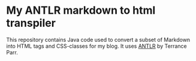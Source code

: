 # My ANTLR markdown to html transpiler

This repository contains Java code used to convert a subset of Markdown into HTML tags and CSS-classes for my blog. It uses [ANTLR](https://www.antlr.org/index.html) by Terrance Parr.
